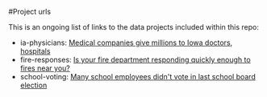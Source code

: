 #Project urls

This is an ongoing list of links to the data projects included within this repo:

* ia-physicians: [Medical companies give millions to Iowa doctors, hospitals](http://thegazette.com/data/top-paid-doctors)
* fire-responses: [Is your fire department responding quickly enough to fires near you?](http://www.thegazette.com/data/fire-responses)
* school-voting: [Many school employees didn't vote in last school board election](http://www.thegazette.com/subject/news/education/k-12-education/gazette-analysis-many-school-employees-didnt-vote-in-last-school-board-election-20150906)